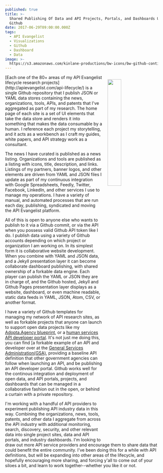 ```yaml
---
published: true
title: >-
  Shared Publishing Of Data and API Projects, Portals, and Dashboards Using
  Github
date: 2017-06-29T09:00:00.000Z
tags:
  - API Evangelist
  - Visualizations
  - Github
  - Dashboard
  - Data
image: >-
  https://s3.amazonaws.com/kinlane-productions/bw-icons/bw-github-continous-integration-orchestration.png
---
```

<p><img src="https://s3.amazonaws.com/kinlane-productions/bw-icons/bw-github-continous-integration-orchestration.png" align="right" width="30%" style="padding: 15px;" /></p>[Each one of the 80+ areas of my API Evangelist lifecycle research projects](http://apievangelist.com/api-lifecycle/) is a single Github repository that I publish JSON or YAML data stores containing the news, organizations, tools, APIs, and patents that I've aggregated as part of my research. The home page of each site is a set of UI elements that take the data store and renders it into something that makes the data consumable by a human. I reference each project my storytelling, and it acts as a workbench as I craft my guides, white papers, and API strategy work as a consultant.

The news I have curated is published as a news listing. Organizations and tools are published as a listing with icons, title, description, and links. Listings of my partners, banner logos, and other elements are driven from YAML and JSON files I update as part of my continuous integration with Google Spreadsheets, Feedly, Twitter, Facebook, LinkedIn, and other services I use to manage my operations. I have a variety of manual, and automated processes that are run each day, publishing, syndicated and moving the API Evangelist platform.

All of this is open to anyone else who wants to publish to it via a Github commit, or via the API when you possess valid Github API token like I do. I publish data using a variety of Github accounts depending on which project or organization I am working on. In its simplest form it is collaborative website development. When you combine with YAML and JSON data, and a Jekyll presentation layer it can become collaborate dashboard publishing, with shared ownership of a forkable data engine. Each player can publish the YAML or JSON they are in charge of, and the Github hosted, Jekyll and Github Pages presentation layer displays as a website, dashboard, or even machine readable, static data feeds in YAML, JSON, Atom, CSV, or another format.

I have a variety of Github templates for managing my network of API research sites, as well as forkable projects that anyone can launch to support open data projects like my [Adopta.Agency blueprint](http://adopta-agency.github.io/adopta-blueprint/), or a [human services API developer portal](http://developer.open.referral.adopta.agency/). It's not just me doing this, you can find [a forkable example of an API and developer over at the [General Services Administration(GSA)](http://apievangelist.com/2017/06/14/gsa-api-standards-with-working-prototype-api-and-portal/), providing a baseline API definition that other government agencies can follow when launching an API, and be publishing an API developer portal. Github works well for the continous integration and deployment of open data, and API portals, projects, and dashboards that can be managed in a collaborative fashion out in the open, or behind a curtain with a private repository. 

I'm working with a handful of API providers to experiment publishing API industry data in this way. Combining the organizations, news, tools, patents, and other data I aggregate from across the API industry with additional monitoring, search, discovery, security, and other relevant data into single project sites, data and API portals, and industry dashboards. I'm looking to draw out more API service providers and encourage them to share data that could benefit the entire community. I've been doing this for a while with API definitions, but will be expanding into other areas of the lifecycle, and hopefully encouraging more sharing, and forcing y'all to come out of your siloes a bit, and learn to work together--whether you like it or not.
